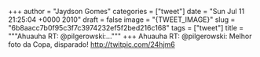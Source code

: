 
+++
author = "Jaydson Gomes"
categories = ["tweet"]
date = "Sun Jul 11 21:25:04 +0000 2010"
draft = false
image = "{TWEET_IMAGE}"
slug = "6b8aacc7b0f95c3f7c3974232ef5f2bed216c168"
tags = ["tweet"]
title = """Ahuauha RT: @pilgerowski:..."""
+++
Ahuauha RT: @pilgerowski: Melhor foto da Copa, disparado! http://twitpic.com/24hjm6
